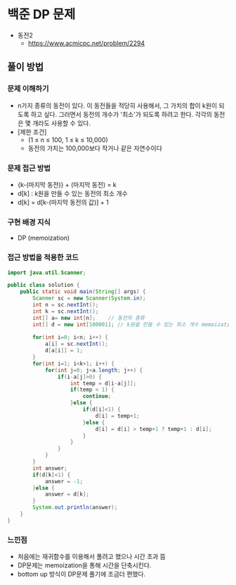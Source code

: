 # 백준 DP 문제
- 동전2
    - https://www.acmicpc.net/problem/2294

## 풀이 방법
### 문제 이해하기
- n가지 종류의 동전이 있다. 이 동전들을 적당히 사용해서, 그 가치의 합이 k원이 되도록 하고 싶다.  그러면서 동전의 개수가 '최소'가 되도록 하려고 한다. 각각의 동전은 몇 개라도 사용할 수 있다.
- [제한 조건]
    - (1 ≤ n ≤ 100, 1 ≤ k ≤ 10,000) 
    - 동전의 가치는 100,000보다 작거나 같은 자연수이다

### 문제 접근 방법
- {k-(마지막 동전)} + (마지막 동전) = k
- d[k] : k원을 만들 수 있는 동전의 최소 개수
- d[k] = d[k-(마지막 동전의 값)] + 1

### 구현 배경 지식
- DP (memoization)

### 접근 방법을 적용한 코드
```java
import java.util.Scanner;

public class solution {
	public static void main(String[] args) {
		Scanner sc = new Scanner(System.in);
		int n = sc.nextInt();
		int k = sc.nextInt();   
		int[] a= new int[n];    // 동전의 종류
		int[] d = new int[100001]; // k원을 만들 수 있는 최소 개수 memoization
		
		for(int i=0; i<n; i++) {
			a[i] = sc.nextInt();
			d[a[i]] = 1;
		}
		for(int i=1; i<k+1; i++) {
			for(int j=0; j<a.length; j++) {
				if(i-a[j]>0) {
					int temp = d[i-a[j]];
					if(temp < 1) {	
						continue;
					}else {	
						if(d[i]<1) {
							d[i] = temp+1;
						}else {
							d[i] = d[i] > temp+1 ? temp+1 : d[i];
						}
					}
				}
			}
		}
		int answer;
		if(d[k]<1) {
			answer = -1;
		}else {
			answer = d[k];
		}
		System.out.println(answer);
	}
}

```

### 느낀점
- 처음에는 재귀함수를 이용해서 풀려고 했으나 시간 초과 뜸
- DP문제는 memoization을 통해 시간을 단축시킨다.
- bottom up 방식이 DP문제 풀기에 조금더 편했다.